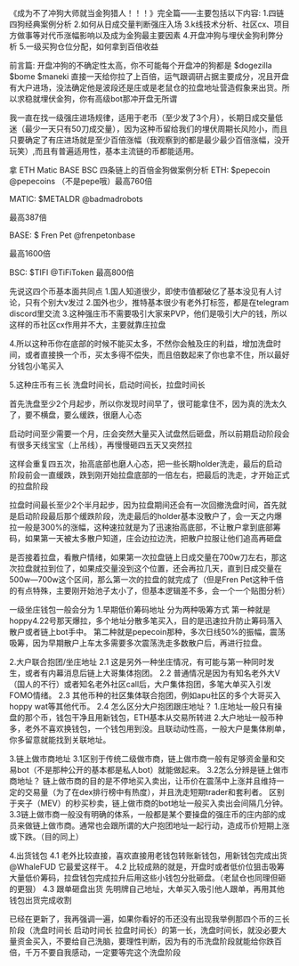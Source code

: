 《成为不了冲狗大师就当金狗猎人！！！》完全篇——主要包括以下内容:
1.四链四狗经典案例分析
2.如何从日成交量判断强庄入场
3.k线技术分析、社区cx、项目方做事等对代币涨幅影响以及成为金狗最主要因素
4.开盘冲狗与埋伏金狗利弊分析
5.一级买狗仓位分配，如何拿到百倍收益

前言篇:
  开盘冲狗的不确定性太高，你不可能每个开盘冲的狗都是 $dogezilla $bome $maneki 直接一天给你拉了上百倍，运气跟调研占据主要成分，况且开盘有大户进场，没法确定他是波段还是庄或是老鼠仓的拉盘地址营造假象来出货。所以求稳就埋伏金狗，你有高级bot那冲开盘无所谓

我一直在找一级强庄进场规律，适用于老币（至少发了3个月），长期日成交量低迷（最少一天只有50刀成交量），因为这种币留给我们的埋伏周期长风险小，而且只要确定了有庄进场就是至少百倍涨幅（我观察到的都是最少最少百倍涨幅，没开玩笑）,而且有普遍适用性，基本主流链的币都能适用。

拿 ETH  Matic  BASE  BSC 四条链上的百倍金狗做案例分析
ETH: $pepecoin 
@pepecoins
 （不是pepe哦）最高760倍

MATIC:  $METALDR 
@badmadrobots

最高387倍

BASE: $ Fren Pet 
@frenpetonbase

最高1600倍

BSC: $TIFI 
@TiFiToken
  最高800倍

先说这四个币基本面共同点
1.国人知道很少，即使市值都破亿了基本没见有人讨论，只有个别大v发过
2.国外也少，推特基本很少有老外打标签，都是在telegram discord里交流
3.这种强庄币不需要吸引大家来PVP，他们是吸引大户的钱，所以这样的币社区cx作用并不大，主要就靠庄拉盘

4.所以这种币你在底部的时候不能买太多，不然你会触及庄的利益，增加洗盘时间，或者直接换一个币，买太多得不偿失，而且倍数起来了你也拿不住，所以最好分钱包小笔买入

5.这种庄币有三长
洗盘时间长，启动时间长，拉盘时间长

首先洗盘至少2个月起步，所以你发现时间早了，很可能拿住不，因为真的洗太久了，要不横盘，要么缓跌，很磨人心态

启动时间至少需要一个月，庄会突然大量买入试盘然后砸盘，所以前期启动阶段会有很多天线宝宝（上吊线），再慢慢砸四五天又突然拉

这样会重复四五次，抬高底部也磨人心态，把一些长期holder洗走，最后的启动阶段前会一直缓跌，跌到刚开始拉盘底部的一倍左右，把最后的洗走，才开始正式的拉盘阶段

拉盘时间最长至少2个半月起步，因为拉盘期间还会有一次回撤洗盘时间，首先就是启动阶段最后那个缓跌阶段，洗走最后的holder基本没散户了，会一天之内爆拉一般是300%的涨幅，这种速拉就是为了迅速抬高底部，不让散户拿到底部筹码，如果第一天被太多散户知道，庄会边拉边洗，把散户拉服让他们追高再砸盘

是否接着拉盘，看散户情绪，如果第一次拉盘链上日成交量在700w刀左右，那这次拉盘就拉到位了，如果成交量没到这个位置，还会再拉几天，直到日成交量在500w—700w这个区间，那么第一次的拉盘的就完成了（但是Fren Pet这种千倍的有点特殊，主要刚开始池子太小了，但基本逻辑差不多，会一个一个贴图分析）

一级坐庄钱包一般会分为
1.早期低价筹码地址
分为两种吸筹方式
第一种就是hoppy4.22号那天爆拉，多个地址分散多笔买入，目的是迅速拉升防止筹码落入散户或者链上bot手中。
第二种就是pepecoin那种，多次日线50%的振幅，震荡吸筹，因为早期散户上车太多需要多次震荡洗走多数散户后，再进行拉盘。

2.大户联合抱团/坐庄地址 2.1 这是另外一种坐庄情况，有可能与第一种同时发生，或者有内幕消息后链上大哥集体抱团。 2.2 普通情况是因为有知名老外大V（国人的不行）或者知名老外社区call后，大户集体抱团，多笔大单买入引发FOMO情绪。 2.3 其他币种的社区集体联合抱团，例如apu社区的多个大哥买入hoppy wat等其他代币。 2.4 怎么区分大户抱团跟庄地址？ 1.庄地址一般只有操盘的那个币，钱包干净且用新钱包，ETH基本从交易所转进 2.大户地址一般币种多，老外不喜欢换钱包，一个钱包用到没。且联动动性高，一般大户是集体刷单，你多留意就能找到关联地址。

3.链上做市商地址 3.1区别于传统二级做市商，链上做市商一般有足够资金量和交易bot（不是那种公开的基本都是私人bot）就能做起来。 3.2怎么分辨是链上做市商地址？ 链上做市商的目的是不停地买入卖出，让币价在震荡中上涨并且维持一定的交易量（为了在dex排行榜中有热度），并且洗走短期trader和套利者。 区别于夹子（MEV）的秒买秒卖，链上做市商的bot地址一般买入卖出会间隔几分钟。 3.3链上做市商一般没有明确的体系，一般都是某个要操盘的强庄币的庄内部的成员来做链上做市商。通常也会跟所谓的大户抱团地址一起行动，造成币价短期上涨或下跌。（目的同上）

4.出货钱包
4.1 老外比较直接，喜欢直接用老钱包转账新钱包，用新钱包完成出货 
@WhaleFUD
 它最爱这样干。
4.2 比较成熟的就是，开盘时或者低价位狙击吸筹大量低价筹码，拉盘钱包完成拉升后用这些小钱包分批砸盘。（老鼠仓也同理但砸的更狠）
4.3 跟单砸盘出货
先明牌自己地址，大单买入吸引他人跟单，再用其他钱包出货完成收割

已经在更新了，我再强调一遍，如果你看好的币还没有出现我举例那四个币的三长阶段（洗盘时间长 启动时间长 拉盘时间长）的第一长，洗盘时间长，就没必要大量资金买入，不要给自己洗脑，要理性判断，因为有的币洗盘阶段就能给你跌百倍，千万不要自我感动，一定要等完这个洗盘阶段
